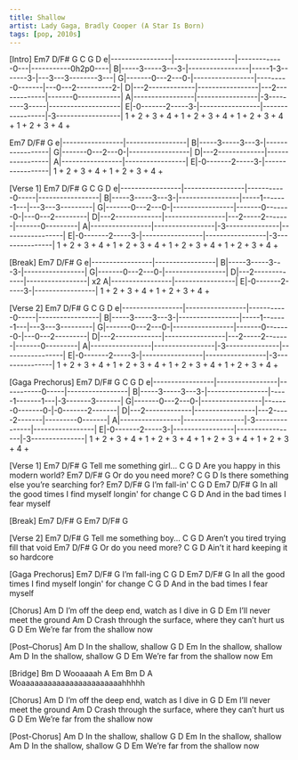 ```yaml
---
title: Shallow
artist: Lady Gaga, Bradly Cooper (A Star Is Born)
tags: [pop, 2010s]
---
```


[Intro]
   Em7     D/F#  G                     C                 G     D
e|-----------------|-----------------|-------------0---|-----------0h2p0----|
B|-----3-----3---3-|-----------------|-----1-3-------3-|---3---3--------3---|
G|-------0---2---0-|-----------------|---------0-------|---0---2----------2-|
D|---2-------------|-----------------|---2-------------|-------0------------|
A|-----------------|-----------------|-3---------3-----|--------------------|
E|-0-------2-----3-|-----------------|-----------------|-3------------------|
   1 + 2 + 3 + 4 +   1 + 2 + 3 + 4 +   1 + 2 + 3 + 4 +   1 + 2 + 3 +    4 + 

   Em7     D/F#  G
e|-----------------|-----------------|
B|-----3-----3---3-|-----------------|
G|-------0---2---0-|-----------------|
D|---2-------------|-----------------|
A|-----------------|-----------------|
E|-0-------2-----3-|-----------------|
   1 + 2 + 3 + 4 +   1 + 2 + 3 + 4 +   

[Verse 1]
   Em7     D/F#  G                     C                 G     D
e|-----------------|-----------------|-----------0-----|-----------------|
B|-----3-----3---3-|-----------------|-----1-------1---|---3---3---------|
G|-------0---2---0-|-----------------|-------0-------0-|---0---2---------|
D|---2-------------|-----------------|---2-----2-------|-------0---------|
A|-----------------|-----------------|-3---------------|-----------------|
E|-0-------2-----3-|-----------------|-----------------|-3---------------|
   1 + 2 + 3 + 4 +   1 + 2 + 3 + 4 +   1 + 2 + 3 + 4 +   1 + 2 + 3 + 4 + 

[Break]
   Em7     D/F#  G
e|-----------------|-----------------|
B|-----3-----3---3-|-----------------|
G|-------0---2---0-|-----------------|
D|---2-------------|-----------------|  x2
A|-----------------|-----------------|
E|-0-------2-----3-|-----------------|
   1 + 2 + 3 + 4 +   1 + 2 + 3 + 4 +  

[Verse 2]
   Em7     D/F#  G                     C                 G     D
e|-----------------|-----------------|-----------0-----|-----------------|
B|-----3-----3---3-|-----------------|-----1-------1---|---3---3---------|
G|-------0---2---0-|-----------------|-------0-------0-|---0---2---------|
D|---2-------------|-----------------|---2-----2-------|-------0---------|
A|-----------------|-----------------|-3---------------|-----------------|
E|-0-------2-----3-|-----------------|-----------------|-3---------------|
   1 + 2 + 3 + 4 +   1 + 2 + 3 + 4 +   1 + 2 + 3 + 4 +   1 + 2 + 3 + 4 + 

[Gaga Prechorus]
   Em7     D/F#  G                     C                 G       D
e|-----------------|-----------------|-----------0-----|-----------------|
B|-----3-----3---3-|-----------------|-----1-------1---|-3-------3-------|
G|-------0---2---0-|-----------------|-------0-------0-|-0-------2-------|
D|---2-------------|-----------------|---2-----2-------|---------0-------|
A|-----------------|-----------------|-3---------------|-----------------|
E|-0-------2-----3-|-----------------|-----------------|-3---------------|
   1 + 2 + 3 + 4 +   1 + 2 + 3 + 4 +   1 + 2 + 3 + 4 +   1 + 2 + 3 + 4 + 


[Verse 1]
   Em7         D/F#  G
   Tell me something girl...
C                          G    D
   Are you happy in this modern world?
Em7          D/F# G
   Or do you need more?
C                                       G   D
   Is there something else you’re searching for?
   Em7 D/F# G
   I’m fall-in'
C                          G      D           Em7 D/F# G
   In all the good times I find myself longin'    for  change
C                         G      D
   And in the bad times I fear myself

[Break]
Em7 D/F#  G
Em7 D/F#  G

[Verse 2]
   Em7         D/F#   G
   Tell me something boy...
C                          G         D
   Aren’t you tired trying fill that void
Em7          D/F# G
   Or do you need more?
C                           G      D
   Ain’t it hard keeping it so hardcore


[Gaga Prechorus]
   Em7 D/F# G
   I’m fall-ing
C                          G      D           Em7 D/F# G
   In all the good times I find myself longin'    for  change
C                         G      D
   And in the bad times I fear myself


[Chorus]
Am                    D
I’m off the deep end, watch as I dive in
G           D       Em
I’ll never meet the ground
Am                         D
Crash through the surface, where they can’t hurt us
      G            D       Em
We’re far from the shallow now


[Post–Chorus]
Am                 D
   In the shallow, shallow
G         D            Em
   In the shallow, shallow
Am                 D
   In the shallow, shallow
         G            D       Em
   We’re far from the shallow now
Em

[Bridge]
Bm   D
Wooaaaah
   A     Em    Bm    D    A
Woaaaaaaaaaaaaaaaaaaaaaaahhhhh


[Chorus]
Am                    D
I’m off the deep end, watch as I dive in
G           D        Em
I’ll never meet the ground
Am                         D
Crash through the surface, where they can’t hurt us
      G            D       Em
We’re far from the shallow now


[Post-Chorus]
Am                 D
   In the shallow, shallow
G         D           Em
   In the shallow, shallow
Am                 D
   In the shallow, shallow
         G            D       Em
   We’re far from the shallow now
